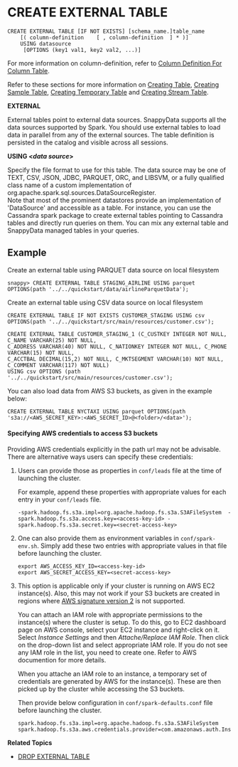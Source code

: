 # CREATE EXTERNAL TABLE

```pre
CREATE EXTERNAL TABLE [IF NOT EXISTS] [schema_name.]table_name
    [( column-definition	[ , column-definition  ] * )]
    USING datasource
     [OPTIONS (key1 val1, key2 val2, ...)]
```

For more information on column-definition, refer to [Column Definition For Column Table](create-table.md#column-definition).

Refer to these sections for more information on [Creating Table](create-table.md), [Creating Sample Table](create-sample-table.md), [Creating Temporary Table](create-temporary-table.md) and [Creating Stream Table](create-stream-table.md).

**EXTERNAL**

External tables point to external data sources. SnappyData supports all the data sources supported by Spark. You should use external tables to load data in parallel from any of the external sources. The table definition is persisted in the catalog and visible across all sessions. 

**USING <_data source_>**

Specify the file format to use for this table. The data source may be one of TEXT, CSV, JSON, JDBC, PARQUET, ORC, and LIBSVM, or a fully qualified class name of a custom implementation of org.apache.spark.sql.sources.DataSourceRegister. </br>Note that most of the prominent datastores provide an implementation of 'DataSource' and accessible as a table. For instance, you can use the Cassandra spark package to create external tables pointing to Cassandra tables and directly run queries on them. You can mix any external table and SnappyData managed tables in your queries. 

## Example 

Create an external table using PARQUET data source on local filesystem

```pre
snappy> CREATE EXTERNAL TABLE STAGING_AIRLINE USING parquet OPTIONS(path '../../quickstart/data/airlineParquetData');
```

Create an external table using CSV data source on local filesystem

```pre
CREATE EXTERNAL TABLE IF NOT EXISTS CUSTOMER_STAGING USING csv OPTIONS(path '../../quickstart/src/main/resources/customer.csv');
```

```pre
CREATE EXTERNAL TABLE CUSTOMER_STAGING_1 (C_CUSTKEY INTEGER NOT NULL, C_NAME VARCHAR(25) NOT NULL, 
C_ADDRESS VARCHAR(40) NOT NULL, C_NATIONKEY INTEGER NOT NULL, C_PHONE VARCHAR(15) NOT NULL, 
C_ACCTBAL DECIMAL(15,2) NOT NULL, C_MKTSEGMENT VARCHAR(10) NOT NULL, C_COMMENT VARCHAR(117) NOT NULL) 
USING csv OPTIONS (path '../../quickstart/src/main/resources/customer.csv');
```

You can also load data from AWS S3 buckets, as given in the example below:

```pre
CREATE EXTERNAL TABLE NYCTAXI USING parquet OPTIONS(path 's3a://<AWS_SECRET_KEY>:<AWS_SECRET_ID>@<folder>/<data>');
```

#### Specifying AWS credentials to access S3 buckets

Providing AWS credentials explicitly in the path url may not be advisable. There are alternative ways users can specify these credentials:

1. Users can provide those as properties in `conf/leads` file at the time of launching the cluster.

    For example, append these properties with appropriate values for each entry in your `conf/leads` file.
    ```pre
    -spark.hadoop.fs.s3a.impl=org.apache.hadoop.fs.s3a.S3AFileSystem  -spark.hadoop.fs.s3a.access.key=<access-key-id> -spark.hadoop.fs.s3a.secret.key=<secret-access-key>
    ```

2. One can also provide them as environment variables in `conf/spark-env.sh`. Simply add these two entries with appropriate values in that file before launching the cluster.

    ```pre
    export AWS_ACCESS_KEY_ID=<access-key-id>
    export AWS_SECRET_ACCESS_KEY=<secret-access-key>
    ```

3. This option is applicable only if your cluster is running on AWS EC2 instance(s). Also, this may not work if your S3 buckets are created in regions where [AWS signature version 2](https://docs.aws.amazon.com/general/latest/gr/s3.html) is not supported.

    You can attach an IAM role with appropriate permissions to the instance(s) where the cluster is setup. To do this, go to EC2 dashboard page on AWS console, select your EC2 instance and right-click on it. Select *Instance Settings* and then *Attache/Replace IAM Role*. Then click on the drop-down list and select appropriate IAM role. If you do not see any IAM role in the list, you need to create one. Refer to AWS documention for more details.

    When you attache an IAM role to an instance, a temporary set of credentials are generated by AWS for the instance(s). These are then picked up by the cluster while accessing the S3 buckets.

    Then provide below configuration in `conf/spark-defaults.conf` file before launching the cluster.

    ```pre
    spark.hadoop.fs.s3a.impl=org.apache.hadoop.fs.s3a.S3AFileSystem
    spark.hadoop.fs.s3a.aws.credentials.provider=com.amazonaws.auth.InstanceProfileCredentialsProvider
    ```


**Related Topics**

* [DROP EXTERNAL TABLE](drop-table.md)
